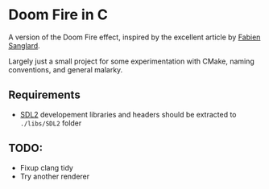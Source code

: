 # Doom Fire in C 

A version of the Doom Fire effect, inspired by the excellent article by [Fabien Sanglard](http://fabiensanglard.net/doom_fire_psx/).

Largely just a small project for some experimentation with CMake, naming conventions, and general malarky.

## Requirements
- [SDL2](https://www.libsdl.org/) developement libraries and headers should be extracted to `./libs/SDL2` folder

## TODO:
- Fixup clang tidy
- Try another renderer